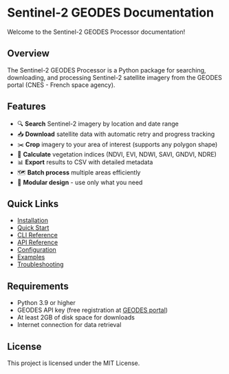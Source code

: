 # Sentinel-2 GEODES Documentation

Welcome to the Sentinel-2 GEODES Processor documentation!

## Overview

The Sentinel-2 GEODES Processor is a Python package for searching, downloading, and processing Sentinel-2 satellite imagery from the GEODES portal (CNES - French space agency).

## Features

- 🔍 **Search** Sentinel-2 imagery by location and date range
- 📥 **Download** satellite data with automatic retry and progress tracking
- ✂️ **Crop** imagery to your area of interest (supports any polygon shape)
- 🌱 **Calculate** vegetation indices (NDVI, EVI, NDWI, SAVI, GNDVI, NDRE)
- 📊 **Export** results to CSV with detailed metadata
- 🗺️ **Batch process** multiple areas efficiently
- 🎯 **Modular design** - use only what you need

## Quick Links

- [Installation](installation.md)
- [Quick Start](quickstart.md)
- [CLI Reference](cli.md)
- [API Reference](api.md)
- [Configuration](configuration.md)
- [Examples](examples.md)
- [Troubleshooting](troubleshooting.md)

## Requirements

- Python 3.9 or higher
- GEODES API key (free registration at [GEODES portal](https://geodes-portal.cnes.fr))
- At least 2GB of disk space for downloads
- Internet connection for data retrieval

## License

This project is licensed under the MIT License.